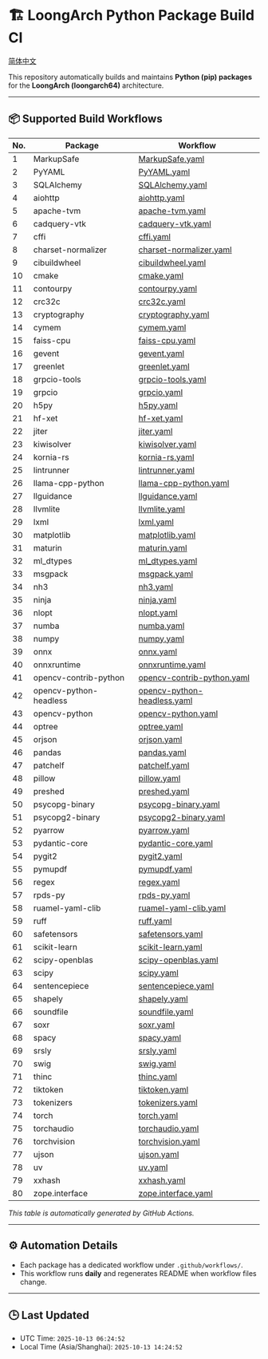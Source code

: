 # 🏗️ LoongArch Python Package Build CI

[简体中文](./README_zh.md)

This repository automatically builds and maintains **Python (pip) packages** for the **LoongArch (loongarch64)** architecture.

---

## 📦 Supported Build Workflows

| No. | Package | Workflow |
|-----|----------|-----------|
| 1 | MarkupSafe | [MarkupSafe.yaml](https://github.com/Loongson-Cloud-Community/pypi/blob/main/.github/workflows/MarkupSafe.yaml) |
| 2 | PyYAML | [PyYAML.yaml](https://github.com/Loongson-Cloud-Community/pypi/blob/main/.github/workflows/PyYAML.yaml) |
| 3 | SQLAlchemy | [SQLAlchemy.yaml](https://github.com/Loongson-Cloud-Community/pypi/blob/main/.github/workflows/SQLAlchemy.yaml) |
| 4 | aiohttp | [aiohttp.yaml](https://github.com/Loongson-Cloud-Community/pypi/blob/main/.github/workflows/aiohttp.yaml) |
| 5 | apache-tvm | [apache-tvm.yaml](https://github.com/Loongson-Cloud-Community/pypi/blob/main/.github/workflows/apache-tvm.yaml) |
| 6 | cadquery-vtk | [cadquery-vtk.yaml](https://github.com/Loongson-Cloud-Community/pypi/blob/main/.github/workflows/cadquery-vtk.yaml) |
| 7 | cffi | [cffi.yaml](https://github.com/Loongson-Cloud-Community/pypi/blob/main/.github/workflows/cffi.yaml) |
| 8 | charset-normalizer | [charset-normalizer.yaml](https://github.com/Loongson-Cloud-Community/pypi/blob/main/.github/workflows/charset-normalizer.yaml) |
| 9 | cibuildwheel | [cibuildwheel.yaml](https://github.com/Loongson-Cloud-Community/pypi/blob/main/.github/workflows/cibuildwheel.yaml) |
| 10 | cmake | [cmake.yaml](https://github.com/Loongson-Cloud-Community/pypi/blob/main/.github/workflows/cmake.yaml) |
| 11 | contourpy | [contourpy.yaml](https://github.com/Loongson-Cloud-Community/pypi/blob/main/.github/workflows/contourpy.yaml) |
| 12 | crc32c | [crc32c.yaml](https://github.com/Loongson-Cloud-Community/pypi/blob/main/.github/workflows/crc32c.yaml) |
| 13 | cryptography | [cryptography.yaml](https://github.com/Loongson-Cloud-Community/pypi/blob/main/.github/workflows/cryptography.yaml) |
| 14 | cymem | [cymem.yaml](https://github.com/Loongson-Cloud-Community/pypi/blob/main/.github/workflows/cymem.yaml) |
| 15 | faiss-cpu | [faiss-cpu.yaml](https://github.com/Loongson-Cloud-Community/pypi/blob/main/.github/workflows/faiss-cpu.yaml) |
| 16 | gevent | [gevent.yaml](https://github.com/Loongson-Cloud-Community/pypi/blob/main/.github/workflows/gevent.yaml) |
| 17 | greenlet | [greenlet.yaml](https://github.com/Loongson-Cloud-Community/pypi/blob/main/.github/workflows/greenlet.yaml) |
| 18 | grpcio-tools | [grpcio-tools.yaml](https://github.com/Loongson-Cloud-Community/pypi/blob/main/.github/workflows/grpcio-tools.yaml) |
| 19 | grpcio | [grpcio.yaml](https://github.com/Loongson-Cloud-Community/pypi/blob/main/.github/workflows/grpcio.yaml) |
| 20 | h5py | [h5py.yaml](https://github.com/Loongson-Cloud-Community/pypi/blob/main/.github/workflows/h5py.yaml) |
| 21 | hf-xet | [hf-xet.yaml](https://github.com/Loongson-Cloud-Community/pypi/blob/main/.github/workflows/hf-xet.yaml) |
| 22 | jiter | [jiter.yaml](https://github.com/Loongson-Cloud-Community/pypi/blob/main/.github/workflows/jiter.yaml) |
| 23 | kiwisolver | [kiwisolver.yaml](https://github.com/Loongson-Cloud-Community/pypi/blob/main/.github/workflows/kiwisolver.yaml) |
| 24 | kornia-rs | [kornia-rs.yaml](https://github.com/Loongson-Cloud-Community/pypi/blob/main/.github/workflows/kornia-rs.yaml) |
| 25 | lintrunner | [lintrunner.yaml](https://github.com/Loongson-Cloud-Community/pypi/blob/main/.github/workflows/lintrunner.yaml) |
| 26 | llama-cpp-python | [llama-cpp-python.yaml](https://github.com/Loongson-Cloud-Community/pypi/blob/main/.github/workflows/llama-cpp-python.yaml) |
| 27 | llguidance | [llguidance.yaml](https://github.com/Loongson-Cloud-Community/pypi/blob/main/.github/workflows/llguidance.yaml) |
| 28 | llvmlite | [llvmlite.yaml](https://github.com/Loongson-Cloud-Community/pypi/blob/main/.github/workflows/llvmlite.yaml) |
| 29 | lxml | [lxml.yaml](https://github.com/Loongson-Cloud-Community/pypi/blob/main/.github/workflows/lxml.yaml) |
| 30 | matplotlib | [matplotlib.yaml](https://github.com/Loongson-Cloud-Community/pypi/blob/main/.github/workflows/matplotlib.yaml) |
| 31 | maturin | [maturin.yaml](https://github.com/Loongson-Cloud-Community/pypi/blob/main/.github/workflows/maturin.yaml) |
| 32 | ml_dtypes | [ml_dtypes.yaml](https://github.com/Loongson-Cloud-Community/pypi/blob/main/.github/workflows/ml_dtypes.yaml) |
| 33 | msgpack | [msgpack.yaml](https://github.com/Loongson-Cloud-Community/pypi/blob/main/.github/workflows/msgpack.yaml) |
| 34 | nh3 | [nh3.yaml](https://github.com/Loongson-Cloud-Community/pypi/blob/main/.github/workflows/nh3.yaml) |
| 35 | ninja | [ninja.yaml](https://github.com/Loongson-Cloud-Community/pypi/blob/main/.github/workflows/ninja.yaml) |
| 36 | nlopt | [nlopt.yaml](https://github.com/Loongson-Cloud-Community/pypi/blob/main/.github/workflows/nlopt.yaml) |
| 37 | numba | [numba.yaml](https://github.com/Loongson-Cloud-Community/pypi/blob/main/.github/workflows/numba.yaml) |
| 38 | numpy | [numpy.yaml](https://github.com/Loongson-Cloud-Community/pypi/blob/main/.github/workflows/numpy.yaml) |
| 39 | onnx | [onnx.yaml](https://github.com/Loongson-Cloud-Community/pypi/blob/main/.github/workflows/onnx.yaml) |
| 40 | onnxruntime | [onnxruntime.yaml](https://github.com/Loongson-Cloud-Community/pypi/blob/main/.github/workflows/onnxruntime.yaml) |
| 41 | opencv-contrib-python | [opencv-contrib-python.yaml](https://github.com/Loongson-Cloud-Community/pypi/blob/main/.github/workflows/opencv-contrib-python.yaml) |
| 42 | opencv-python-headless | [opencv-python-headless.yaml](https://github.com/Loongson-Cloud-Community/pypi/blob/main/.github/workflows/opencv-python-headless.yaml) |
| 43 | opencv-python | [opencv-python.yaml](https://github.com/Loongson-Cloud-Community/pypi/blob/main/.github/workflows/opencv-python.yaml) |
| 44 | optree | [optree.yaml](https://github.com/Loongson-Cloud-Community/pypi/blob/main/.github/workflows/optree.yaml) |
| 45 | orjson | [orjson.yaml](https://github.com/Loongson-Cloud-Community/pypi/blob/main/.github/workflows/orjson.yaml) |
| 46 | pandas | [pandas.yaml](https://github.com/Loongson-Cloud-Community/pypi/blob/main/.github/workflows/pandas.yaml) |
| 47 | patchelf | [patchelf.yaml](https://github.com/Loongson-Cloud-Community/pypi/blob/main/.github/workflows/patchelf.yaml) |
| 48 | pillow | [pillow.yaml](https://github.com/Loongson-Cloud-Community/pypi/blob/main/.github/workflows/pillow.yaml) |
| 49 | preshed | [preshed.yaml](https://github.com/Loongson-Cloud-Community/pypi/blob/main/.github/workflows/preshed.yaml) |
| 50 | psycopg-binary | [psycopg-binary.yaml](https://github.com/Loongson-Cloud-Community/pypi/blob/main/.github/workflows/psycopg-binary.yaml) |
| 51 | psycopg2-binary | [psycopg2-binary.yaml](https://github.com/Loongson-Cloud-Community/pypi/blob/main/.github/workflows/psycopg2-binary.yaml) |
| 52 | pyarrow | [pyarrow.yaml](https://github.com/Loongson-Cloud-Community/pypi/blob/main/.github/workflows/pyarrow.yaml) |
| 53 | pydantic-core | [pydantic-core.yaml](https://github.com/Loongson-Cloud-Community/pypi/blob/main/.github/workflows/pydantic-core.yaml) |
| 54 | pygit2 | [pygit2.yaml](https://github.com/Loongson-Cloud-Community/pypi/blob/main/.github/workflows/pygit2.yaml) |
| 55 | pymupdf | [pymupdf.yaml](https://github.com/Loongson-Cloud-Community/pypi/blob/main/.github/workflows/pymupdf.yaml) |
| 56 | regex | [regex.yaml](https://github.com/Loongson-Cloud-Community/pypi/blob/main/.github/workflows/regex.yaml) |
| 57 | rpds-py | [rpds-py.yaml](https://github.com/Loongson-Cloud-Community/pypi/blob/main/.github/workflows/rpds-py.yaml) |
| 58 | ruamel-yaml-clib | [ruamel-yaml-clib.yaml](https://github.com/Loongson-Cloud-Community/pypi/blob/main/.github/workflows/ruamel-yaml-clib.yaml) |
| 59 | ruff | [ruff.yaml](https://github.com/Loongson-Cloud-Community/pypi/blob/main/.github/workflows/ruff.yaml) |
| 60 | safetensors | [safetensors.yaml](https://github.com/Loongson-Cloud-Community/pypi/blob/main/.github/workflows/safetensors.yaml) |
| 61 | scikit-learn | [scikit-learn.yaml](https://github.com/Loongson-Cloud-Community/pypi/blob/main/.github/workflows/scikit-learn.yaml) |
| 62 | scipy-openblas | [scipy-openblas.yaml](https://github.com/Loongson-Cloud-Community/pypi/blob/main/.github/workflows/scipy-openblas.yaml) |
| 63 | scipy | [scipy.yaml](https://github.com/Loongson-Cloud-Community/pypi/blob/main/.github/workflows/scipy.yaml) |
| 64 | sentencepiece | [sentencepiece.yaml](https://github.com/Loongson-Cloud-Community/pypi/blob/main/.github/workflows/sentencepiece.yaml) |
| 65 | shapely | [shapely.yaml](https://github.com/Loongson-Cloud-Community/pypi/blob/main/.github/workflows/shapely.yaml) |
| 66 | soundfile | [soundfile.yaml](https://github.com/Loongson-Cloud-Community/pypi/blob/main/.github/workflows/soundfile.yaml) |
| 67 | soxr | [soxr.yaml](https://github.com/Loongson-Cloud-Community/pypi/blob/main/.github/workflows/soxr.yaml) |
| 68 | spacy | [spacy.yaml](https://github.com/Loongson-Cloud-Community/pypi/blob/main/.github/workflows/spacy.yaml) |
| 69 | srsly | [srsly.yaml](https://github.com/Loongson-Cloud-Community/pypi/blob/main/.github/workflows/srsly.yaml) |
| 70 | swig | [swig.yaml](https://github.com/Loongson-Cloud-Community/pypi/blob/main/.github/workflows/swig.yaml) |
| 71 | thinc | [thinc.yaml](https://github.com/Loongson-Cloud-Community/pypi/blob/main/.github/workflows/thinc.yaml) |
| 72 | tiktoken | [tiktoken.yaml](https://github.com/Loongson-Cloud-Community/pypi/blob/main/.github/workflows/tiktoken.yaml) |
| 73 | tokenizers | [tokenizers.yaml](https://github.com/Loongson-Cloud-Community/pypi/blob/main/.github/workflows/tokenizers.yaml) |
| 74 | torch | [torch.yaml](https://github.com/Loongson-Cloud-Community/pypi/blob/main/.github/workflows/torch.yaml) |
| 75 | torchaudio | [torchaudio.yaml](https://github.com/Loongson-Cloud-Community/pypi/blob/main/.github/workflows/torchaudio.yaml) |
| 76 | torchvision | [torchvision.yaml](https://github.com/Loongson-Cloud-Community/pypi/blob/main/.github/workflows/torchvision.yaml) |
| 77 | ujson | [ujson.yaml](https://github.com/Loongson-Cloud-Community/pypi/blob/main/.github/workflows/ujson.yaml) |
| 78 | uv | [uv.yaml](https://github.com/Loongson-Cloud-Community/pypi/blob/main/.github/workflows/uv.yaml) |
| 79 | xxhash | [xxhash.yaml](https://github.com/Loongson-Cloud-Community/pypi/blob/main/.github/workflows/xxhash.yaml) |
| 80 | zope.interface | [zope.interface.yaml](https://github.com/Loongson-Cloud-Community/pypi/blob/main/.github/workflows/zope.interface.yaml) |

_This table is automatically generated by GitHub Actions._

---

## ⚙️ Automation Details

- Each package has a dedicated workflow under `.github/workflows/`.
- This workflow runs **daily** and regenerates README when workflow files change.

---

## 🕒 Last Updated

- UTC Time: `2025-10-13 06:24:52`
- Local Time (Asia/Shanghai): `2025-10-13 14:24:52`
